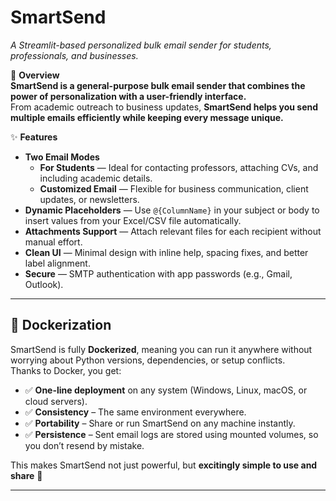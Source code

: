 # **SmartSend**  
*A Streamlit-based personalized bulk email sender for students, professionals, and businesses.*

📌 **Overview**  
**SmartSend is a general-purpose bulk email sender that combines the power of personalization with a user-friendly interface.**  
From academic outreach to business updates, **SmartSend helps you send multiple emails efficiently while keeping every message unique.**

✨ **Features**  
- **Two Email Modes**  
  - **For Students** — Ideal for contacting professors, attaching CVs, and including academic details.  
  - **Customized Email** — Flexible for business communication, client updates, or newsletters.  
- **Dynamic Placeholders** — Use `@{ColumnName}` in your subject or body to insert values from your Excel/CSV file automatically.  
- **Attachments Support** — Attach relevant files for each recipient without manual effort.  
- **Clean UI** — Minimal design with inline help, spacing fixes, and better label alignment.  
- **Secure** — SMTP authentication with app passwords (e.g., Gmail, Outlook).  

---

## 🐳 Dockerization  

SmartSend is fully **Dockerized**, meaning you can run it anywhere without worrying about Python versions, dependencies, or setup conflicts.  
Thanks to Docker, you get:  

- ✅ **One-line deployment** on any system (Windows, Linux, macOS, or cloud servers).  
- ✅ **Consistency** – The same environment everywhere.  
- ✅ **Portability** – Share or run SmartSend on any machine instantly.  
- ✅ **Persistence** – Sent email logs are stored using mounted volumes, so you don’t resend by mistake.  

This makes SmartSend not just powerful, but **excitingly simple to use and share** 🚀  

---


